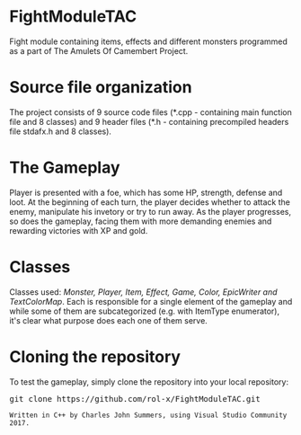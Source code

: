 # FightModuleTAC
Fight module containing items, effects and different monsters programmed as a part of The Amulets Of Camembert Project.

# Source file organization 
The project consists of 9 source code files (\*.cpp - containing main function file and 8 classes) and 9 header files (\*.h - containing precompiled headers file stdafx.h and 8 classes).

# The Gameplay
Player is presented with a foe, which has some HP, strength, defense and loot. At the beginning of each turn, the player decides whether to attack the enemy, manipulate his invetory or try to run away. As the player progresses, so does the gameplay, facing them with more demanding enemies and rewarding victories with XP and gold.

# Classes
Classes used:
*Monster, Player, Item, Effect, Game, Color, EpicWriter and TextColorMap*.
Each is responsible for a single element of the gameplay and while some of them are subcategorized (e.g. with ItemType enumerator), it's clear what purpose does each one of them serve.

# Cloning the repository
To test the gameplay, simply clone the repository into your local repository: 

<pre class="command-line"><span class="command">git clone https://github.com/rol-x/FightModuleTAC.git</span>
</pre>

`Written in C++ by Charles John Summers, using Visual Studio Community 2017.`
